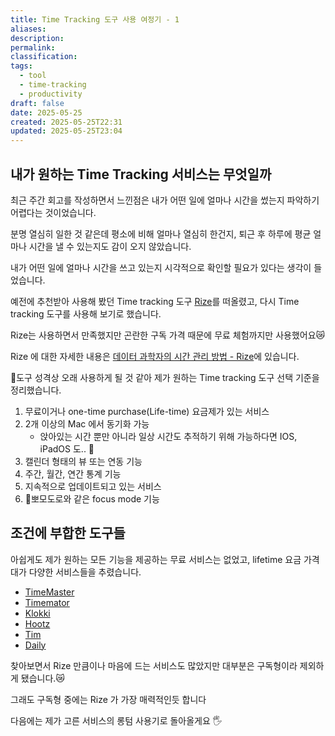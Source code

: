 ```yaml
---
title: Time Tracking 도구 사용 여정기 - 1
aliases: 
description: 
permalink: 
classification: 
tags:
  - tool
  - time-tracking
  - productivity
draft: false
date: 2025-05-25
created: 2025-05-25T22:31
updated: 2025-05-25T23:04
---
```


## 내가 원하는 Time Tracking 서비스는 무엇일까

최근 주간 회고를 작성하면서 느낀점은 내가 어떤 일에 얼마나 시간을 썼는지 파악하기 어렵다는 것이었습니다.

분명 열심히 일한 것 같은데 평소에 비해 얼마나 열심히 한건지, 퇴근 후 하루에 평균 얼마나 시간을 낼 수 있는지도 감이 오지 않았습니다.

내가 어떤 일에 얼마나 시간을 쓰고 있는지 시각적으로 확인할 필요가 있다는 생각이 들었습니다.

예전에 추천받아 사용해 봤던 Time tracking 도구 [Rize](https://rize.io/)를 떠올렸고, 다시 Time tracking 도구를 사용해 보기로 했습니다.

Rize는 사용하면서 만족했지만 곤란한 구독 가격 때문에 무료 체험까지만 사용했어요😿

Rize 에 대한 자세한 내용은 [데이터 과학자의 시간 관리 방법 - Rize](https://zzsza.github.io/diary/2023/12/02/time-management-with-rize/)에 있습니다.

도구 성격상 오래 사용하게 될 것 같아 제가 원하는 Time tracking 도구 선택 기준을 정리했습니다.
1. 무료이거나 one-time purchase(Life-time) 요금제가 있는 서비스
2. 2개 이상의 Mac 에서 동기화 가능
	 - 앉아있는 시간 뿐만 아니라 일상 시간도 추적하기 위해 가능하다면 IOS, iPadOS 도.. 🤔
3. 캘린더 형태의 뷰 또는 연동 기능
4. 주간, 월간, 연간 통계 기능
5. 지속적으로 업데이트되고 있는 서비스
6. 뽀모도로와 같은 focus mode 기능

## 조건에 부합한 도구들

아쉽게도 제가 원하는 모든 기능을 제공하는 무료 서비스는 없었고, lifetime 요금 가격대가 다양한 서비스들을 추렸습니다.

- [TimeMaster](https://www.timemaster.ai/)
- [Timemator](https://timemator.com/?__readwiseLocation=)
- [Klokki](https://klokki.com/index.html)
- [Hootz](https://hootz.ai/)
- [Tim](https://tim.neat.software/)
- [Daily](https://apps.apple.com/kr/app/daily-hours-time-tracker/id686910553)

찾아보면서 Rize 만큼이나 마음에 드는 서비스도 많았지만 대부분은 구독형이라 제외하게 됐습니다.😿

그래도 구독형 중에는 Rize 가 가장 매력적인듯 합니다

다음에는 제가 고른 서비스의 롱텀 사용기로 돌아올게요 🖐️
